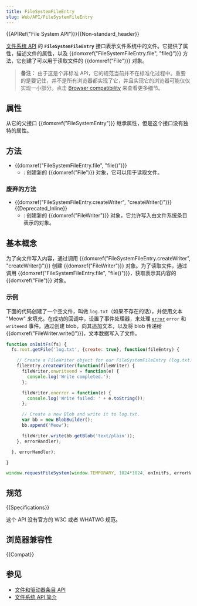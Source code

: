 ```yaml
---
title: FileSystemFileEntry
slug: Web/API/FileSystemFileEntry
---
```


{{APIRef("File System API")}}{{Non-standard_header}}

[文件系统 API](/zh-CN/DOM/File_API/File_System_API) 的 **`FileSystemFileEntry`** 接口表示文件系统中的文件。它提供了属性，描述文件的属性，以及 {{domxref("FileSystemFileEntry.file", "file()")}} 方法，它创建了可以用于读取文件的 {{domxref("File")}} 对象。

> **备注：** 由于这是个非标准 API，它的规范当前并不在标准化过程中。重要的是要记住，并不是所有浏览器都实现了它，并且实现它的浏览器可能仅仅实现一小部分。点击 [Browser compatibility](#browser_compatibility) 来查看更多细节。

## 属性

从它的父接口 {{domxref("FileSystemEntry")}} 继承属性，但是这个接口没有独特的属性。

## 方法

- {{domxref("FileSystemFileEntry.file", "file()")}}
  - : 创建新的 {{domxref("File")}} 对象，它可以用于读取文件。

### 废弃的方法

- {{domxref("FileSystemFileEntry.createWriter", "createWriter()")}} {{Deprecated_Inline}}
  - : 创建新的 {{domxref("FileWriter")}} 对象，它允许写入由文件系统条目表示的对象。

## 基本概念

为了向文件写入内容，通过调用 {{domxref("FileSystemFileEntry.createWriter", "createWriter()")}} 创建 {{domxref("FileWriter")}} 对象。为了读取文件，通过调用 {{domxref("FileSystemFileEntry.file", "file()")}}，获取表示其内容的 {{domxref("File")}} 对象。

### 示例

下面的代码创建了一个空文件，叫做 `log.txt`（如果不存在的话），并使用文本 "Meow" 来填充。在成功的回调中，设置了事件处理器，来处理 [`error`](/zh-CN/docs/Web/API/Element/error_event) `error` 和 `writeend` 事件。通过创建 blob，向其追加文本，以及将 blob 传递给 {{domxref("FileWriter.write()")}}，文本数据写入了文件。

```js
function onInitFs(fs) {
  fs.root.getFile('log.txt', {create: true}, function(fileEntry) {

    // Create a FileWriter object for our FileSystemFileEntry (log.txt).
    fileEntry.createWriter(function(fileWriter) {
      fileWriter.onwriteend = function(e) {
        console.log('Write completed.');
      };

      fileWriter.onerror = function(e) {
        console.log('Write failed: ' + e.toString());
      };

      // Create a new Blob and write it to log.txt.
      var bb = new BlobBuilder();
      bb.append('Meow');

      fileWriter.write(bb.getBlob('text/plain'));
    }, errorHandler);

  }, errorHandler);

}

window.requestFileSystem(window.TEMPORARY, 1024*1024, onInitFs, errorHandler);
```

## 规范

{{Specifications}}

这个 API 没有官方的 W3C 或者 WHATWG 规范。

## 浏览器兼容性

{{Compat}}

## 参见

- [文件和驱动器条目 API](/zh-CN/docs/Web/API/File_and_Directory_Entries_API)
- [文件系统 API 简介](/zh-CN/docs/Web/API/File_and_Directory_Entries_API/Introduction)
